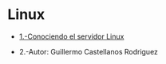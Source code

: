# Linux


  - [1.-Conociendo el servidor Linux](conociendo.md)
  
  - 2.-Autor: Guillermo Castellanos Rodriguez
  
